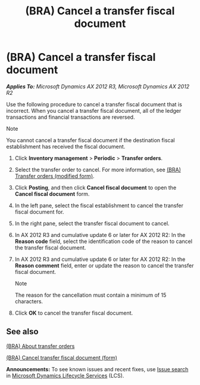 ﻿---
title: (BRA) Cancel a transfer fiscal document
TOCTitle: (BRA) Cancel a transfer fiscal document
ms:assetid: bc7c72b3-0a14-44af-b2c5-7ff9d024b59a
ms:mtpsurl: https://technet.microsoft.com/en-us/library/JJ933527(v=AX.60)
ms:contentKeyID: 50935140
ms.date: 04/25/2014
mtps_version: v=AX.60
f1_keywords:
- Forms.InventTransferOrders
- BRA
- Brazil
- Forms.InventTransferFiscalDocCancel_BR
- Transfer fiscal documents
- Cancel transfer orders
- BR-00044
---

# (BRA) Cancel a transfer fiscal document 


_**Applies To:** Microsoft Dynamics AX 2012 R3, Microsoft Dynamics AX 2012 R2_

Use the following procedure to cancel a transfer fiscal document that is incorrect. When you cancel a transfer fiscal document, all of the ledger transactions and financial transactions are reversed.


> [!NOTE]
> <P>You cannot cancel a transfer fiscal document if the destination fiscal establishment has received the fiscal document.</P>



1.  Click **Inventory management** \> **Periodic** \> **Transfer orders**.

2.  Select the transfer order to cancel. For more information, see [(BRA) Transfer orders (modified form)](https://technet.microsoft.com/en-us/library/jj910973\(v=ax.60\)).

3.  Click **Posting**, and then click **Cancel fiscal document** to open the **Cancel fiscal document** form.

4.  In the left pane, select the fiscal establishment to cancel the transfer fiscal document for.

5.  In the right pane, select the transfer fiscal document to cancel.

6.  In AX 2012 R3 and cumulative update 6 or later for AX 2012 R2: In the **Reason code** field, select the identification code of the reason to cancel the transfer fiscal document.

7.  In AX 2012 R3 and cumulative update 6 or later for AX 2012 R2: In the **Reason comment** field, enter or update the reason to cancel the transfer fiscal document.
    

    > [!NOTE]
    > <P>The reason for the cancellation must contain a minimum of 15 characters.</P>



8.  Click **OK** to cancel the transfer fiscal document.

## See also

[(BRA) About transfer orders](bra-about-transfer-orders.md)

[(BRA) Cancel transfer fiscal document (form)](https://technet.microsoft.com/en-us/library/jj911300\(v=ax.60\))

  
**Announcements:** To see known issues and recent fixes, use [Issue search](http://go.microsoft.com/fwlink/?linkid=389258) in [Microsoft Dynamics Lifecycle Services](http://go.microsoft.com/fwlink/?linkid=306505) (LCS).

